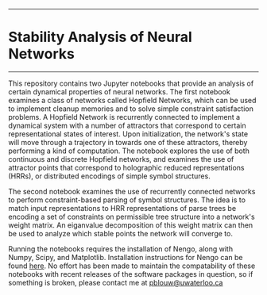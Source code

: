 ***************************************
# Stability Analysis of Neural Networks
***************************************

This repository contains two Jupyter notebooks that provide an analysis of certain dynamical properties of neural networks. The first notebook examines a class of networks called Hopfield Networks, which can be used to implement cleanup memories and to solve simple constraint satisfaction problems. A Hopfield Network is recurrently connected to implement a dynamical system with a number of attractors that correspond to certain representational states of interest. Upon initialization, the network's state will move through a trajectory in  towards one of these attractors, thereby performing a kind of computation. The notebook explores the use of both continuous and discrete Hopfield networks, and examines the use of attractor points that correspond to holographic reduced representations (HRRs), or distributed encodings of simple symbol structures. 

The second notebook examines the use of recurrently connected networks to perform constraint-based parsing of symbol structures. The idea is to match input representations to HRR representations of parse trees be encoding a set of constraints on permissible tree structure into a network's weight matrix. An eiganvalue decomposition of this weight matrix can then be used to analyze which stable points the network will converge to. 

Running the notebooks requires the installation of Nengo, along with Numpy, Scipy, and Matplotlib. Installation instructions for Nengo can be found [here](https://github.com/nengo/nengo). No effort has been made to maintain the compatability of these notebooks with recent releases of the software packages in question, so if something is broken, please contact me at pblouw@uwaterloo.ca 